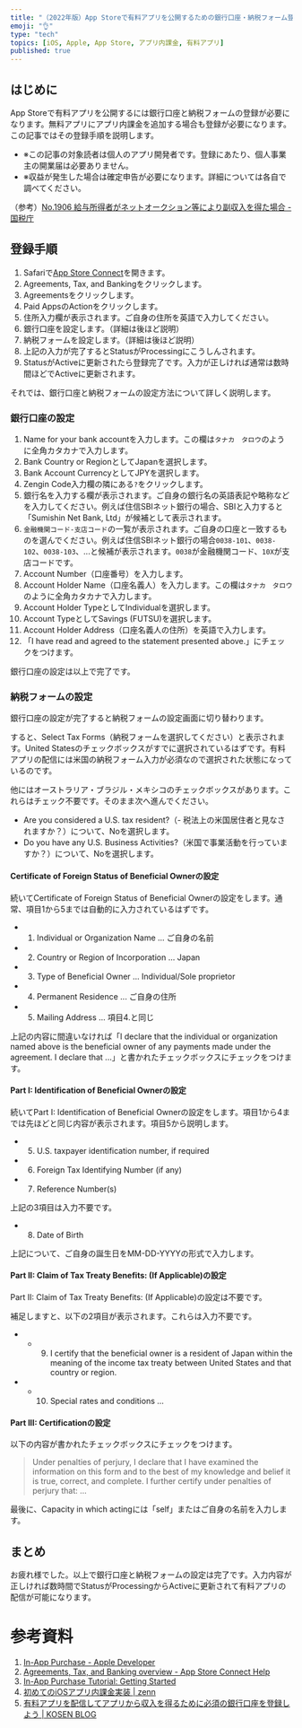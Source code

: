 ```yaml
---
title: "（2022年版）App Storeで有料アプリを公開するための銀行口座・納税フォーム登録手順"
emoji: "👌"
type: "tech"
topics: [iOS, Apple, App Store, アプリ内課金, 有料アプリ]
published: true
---
```

## はじめに

App Storeで有料アプリを公開するには銀行口座と納税フォームの登録が必要になります。無料アプリにアプリ内課金を追加する場合も登録が必要になります。この記事ではその登録手順を説明します。

- ※この記事の対象読者は個人のアプリ開発者です。登録にあたり、個人事業主の開業届は必要ありません。
- ※収益が発生した場合は確定申告が必要になります。詳細については各自で調べてください。

（参考）[No.1906 給与所得者がネットオークション等により副収入を得た場合 - 国税庁](https://www.nta.go.jp/taxes/shiraberu/taxanswer/shotoku/1906.htm)

## 登録手順

1. Safariで[App Store Connect](https://appstoreconnect.apple.com)を開きます。
2. Agreements, Tax, and Bankingをクリックします。
3. Agreementsをクリックします。
4. Paid AppsのActionをクリックします。
5. 住所入力欄が表示されます。ご自身の住所を英語で入力してください。
6. 銀行口座を設定します。（詳細は後ほど説明）
7. 納税フォームを設定します。（詳細は後ほど説明）
8. 上記の入力が完了するとStatusがProcessingにこうしんされます。
9. StatusがActiveに更新されたら登録完了です。入力が正しければ通常は数時間ほどでActiveに更新されます。

それでは、銀行口座と納税フォームの設定方法について詳しく説明します。

### 銀行口座の設定

1. Name for your bank accountを入力します。この欄は`タナカ　タロウ`のように全角カタカナで入力します。
2. Bank Country or RegionとしてJapanを選択します。
3. Bank Account CurrencyとしてJPYを選択します。
4. Zengin Code入力欄の隣にある`?`をクリックします。
5. 銀行名を入力する欄が表示されます。ご自身の銀行名の英語表記や略称などを入力してください。例えば住信SBIネット銀行の場合、SBIと入力すると「Sumishin Net Bank, Ltd」が候補として表示されます。
6. `金融機関コード-支店コード`の一覧が表示されます。ご自身の口座と一致するものを選んでください。例えば住信SBIネット銀行の場合`0038-101`、`0038-102`、`0038-103`、...と候補が表示されます。`0038`が金融機関コード、`10X`が支店コードです。
7. Account Number（口座番号）を入力します。
8. Account Holder Name（口座名義人）を入力します。この欄は`タナカ　タロウ`のように全角カタカナで入力します。
9. Account Holder TypeとしてIndividualを選択します。
10. Account TypeとしてSavings (FUTSU)を選択します。
11. Account Holder Address（口座名義人の住所）を英語で入力します。
12. 「I have read and agreed to the statement presented above.」にチェックをつけます。

銀行口座の設定は以上で完了です。

### 納税フォームの設定

銀行口座の設定が完了すると納税フォームの設定画面に切り替わります。

すると、Select Tax Forms（納税フォームを選択してください）と表示されます。United Statesのチェックボックスがすでに選択されているはずです。有料アプリの配信には米国の納税フォーム入力が必須なので選択された状態になっているのです。

他にはオーストラリア・ブラジル・メキシコのチェックボックスがあります。これらはチェック不要です。そのまま次へ進んでください。

- Are you considered a U.S. tax resident?（- 税法上の米国居住者と見なされますか？）について、Noを選択します。
- Do you have any U.S. Business Activities?（米国で事業活動を行っていますか？）について、Noを選択します。

#### Certificate of Foreign Status of Beneficial Ownerの設定

続いてCertificate of Foreign Status of Beneficial Ownerの設定をします。通常、項目1から5までは自動的に入力されているはずです。

- 1. Individual or Organization Name ... ご自身の名前
- 2. Country or Region of Incorporation ... Japan
- 3. Type of Beneficial Owner ... Individual/Sole proprietor
- 4. Permanent Residence ... ご自身の住所
- 5. Mailing Address ... 項目4.と同じ

上記の内容に間違いなければ「I declare that the individual or organization named above is the beneficial owner of any payments made under the agreement. I declare that ...」と書かれたチェックボックスにチェックをつけます。

#### Part I: Identification of Beneficial Ownerの設定

続いてPart I: Identification of Beneficial Ownerの設定をします。項目1から4までは先ほどと同じ内容が表示されます。項目5から説明します。

- 5. U.S. taxpayer identification number, if required
- 6. Foreign Tax Identifying Number (if any)
- 7. Reference Number(s)

上記の3項目は入力不要です。

- 8. Date of Birth

上記について、ご自身の誕生日をMM-DD-YYYYの形式で入力します。

#### Part II: Claim of Tax Treaty Benefits: (If Applicable)の設定

Part II: Claim of Tax Treaty Benefits: (If Applicable)の設定は不要です。

補足しますと、以下の2項目が表示されます。これらは入力不要です。

- - 9. I certify that the beneficial owner is a resident of Japan within the meaning of the income tax treaty between United States and that country or region.
- - 10. Special rates and conditions ...

#### Part III: Certificationの設定

以下の内容が書かれたチェックボックスにチェックをつけます。

> Under penalties of perjury, I declare that I have examined the information on this form and to the best of my knowledge and belief it is true, correct, and complete. I further certify under penalties of perjury that: ...

最後に、Capacity in which actingには「self」またはご自身の名前を入力します。

## まとめ

お疲れ様でした。以上で銀行口座と納税フォームの設定は完了です。入力内容が正しければ数時間でStatusがProcessingからActiveに更新されて有料アプリの配信が可能になります。

# 参考資料

1. [In-App Purchase - Apple Developer](https://developer.apple.com/documentation/storekit/in-app_purchase#//apple_ref/doc/uid/TP40008267)
2. [Agreements, Tax, and Banking overview - App Store Connect Help](https://help.apple.com/app-store-connect/#/devb6df5ee51)
3. [In-App Purchase Tutorial: Getting Started](https://www.raywenderlich.com/5456-in-app-purchase-tutorial-getting-started)
4. [初めてのiOSアプリ内課金実装 | zenn](https://zenn.dev/ueshun/articles/2cd4b20b049b76eb26de)
5. [有料アプリを配信してアプリから収入を得るために必須の銀行口座を登録しよう | KOSEN BLOG](https://kacchanblog.com/apple/appstoreconnect-registerbank)
